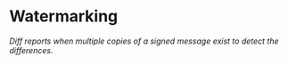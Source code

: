 # Watermarking
_Diff reports when multiple copies of a signed message exist to detect the differences._
